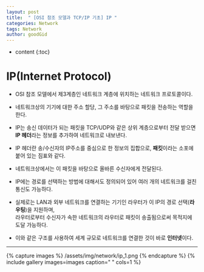 ```yaml
---
layout: post
title:  " [OSI 참조 모델과 TCP/IP 기초] IP "
categories: Network
tags: Network
author: goodGid
---
```

* content
{:toc}


# IP(Internet Protocol)

* OSI 참조 모델에서 제3계층인 네트워크 계층에 위치하는 네트워크 프로토콜이다.

* 네트워크상의 기기에 대한 주소 할당, 그 주소를 바탕으로 패킷을 전송하는 역할을 한다.

* IP는 송신 데이터가 되는 패킷을 TCP/UDP와 같은 상위 계층으로부터 전달 받으면 <b>IP 헤더</b>라는 정보를 추가하여 네트워크로 내보낸다.

* IP 헤더란 송/수신자의 IP주소를 중심으로 한 정보의 집합으로, <b>패킷</b>이라는 소포에 붙어 있는 짐표와 같다.

* 네트워크상에서는 이 패킷을 바탕으로 올바른 수신자에게 전달된다.

* IP에는 경로를 선택하는 방법에 대해서도 정의되어 있어 여러 개의 네트워크를 걸친 통신도 가능하다.

* 실제로는 LAN과 외부 네트워크를 연결하는 기기인 라우터가 이 IP의 경로 선택(<b>라우팅</b>)을 지원하며,<br> 라우터로부터 수신자가 속한 네트워크의 라우터로 패킷이 송출됨으로써 목적지에 도달 가능하다.

* 이와 같은 구조를 사용하여 세계 규모로 네트워크를 연결한 것이 바로 <b>인터넷</b>이다.

---

{% capture images %}
    /assets/img/network/ip_1.png
{% endcapture %}
{% include gallery images=images caption=" " cols=1 %}

